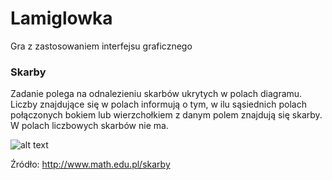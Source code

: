 # Lamiglowka
Gra z zastosowaniem interfejsu graficznego 

### Skarby
Zadanie polega na odnalezieniu skarbów ukrytych w polach diagramu. Liczby znajdujące się w polach informują o tym, w ilu sąsiednich polach połączonych bokiem lub wierzchołkiem z danym polem znajdują się skarby. W polach liczbowych skarbów nie ma.

![alt text](http://www.math.edu.pl/images/gry/skarby.gif)

Źródło: 
http://www.math.edu.pl/skarby
